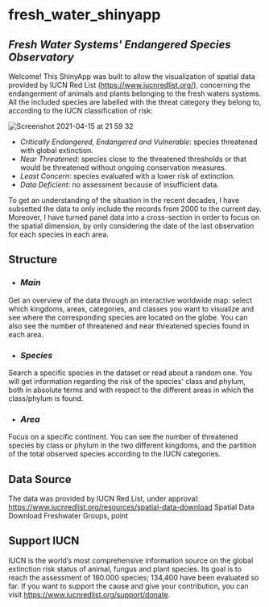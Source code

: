# fresh_water_shinyapp
## *Fresh Water Systems' Endangered Species Observatory*

Welcome! This ShinyApp was built to allow the visualization of spatial data provided by IUCN Red List (https://www.iucnredlist.org/), concerning the endangerment of animals and plants belonging to the fresh waters systems.
All the included species are labelled with the threat category they belong to, according to the IUCN classification of risk:

![Screenshot 2021-04-15 at 21 59 32](https://user-images.githubusercontent.com/78147483/114930987-ea856c80-9e35-11eb-87f1-7e32456d3cf5.png)

- *Critically Endangered, Endangered and Vulnerable*: species threatened with global extinction.
- *Near Threatened*: species close to the threatened thresholds or that would be threatened without ongoing conservation measures.
- *Least Concern*: species evaluated with a lower risk of extinction.
- *Data Deficient*: no assessment because of insufficient data.

To get an understanding of the situation in the recent decades, I have subsetted the data to only include the records from 2000 to the current day.
Moreover, I have turned panel data into a cross-section in order to focus on the spatial dimension, by only considering the date of the last observation for each species in each area.



## Structure

- ### *Main*
Get an overview of the data through an interactive worldwide map: select which kingdoms, areas, categories, and classes you want to visualize and see where the corresponding species are located on the globe. You can also see the number of threatened and near threatened species found in each area.
  
- ### *Species*
Search a specific species in the dataset or read about a random one. 
You will get information regarding the risk of the species' class and phylum, both in absolute terms and with respect to the different areas in which the class/phylum is found.

- ### *Area*
Focus on a specific continent. You can see the number of threatened species by class or phylum in the two different kingdoms, and the partition of the total observed species according to the IUCN categories.



## Data Source

The data was provided by IUCN Red List, under approval:
https://www.iucnredlist.org/resources/spatial-data-download
Spatial Data Download
Freshwater Groups, point



## Support IUCN

IUCN is the world’s most comprehensive information source on the global extinction risk status of animal, fungus and plant species.
Its goal is to reach the assessment of 160.000 species; 134,400 have been evaluated so far.
If you want to support the cause and give your contribution, you can visit https://www.iucnredlist.org/support/donate.
